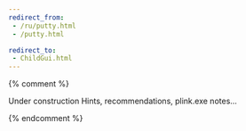 ```yaml
---
redirect_from:
 - /ru/putty.html
 - /putty.html

redirect_to:
 - ChildGui.html
---
```


{% comment %}

Under construction
Hints, recommendations, plink.exe notes...

{% endcomment %}
